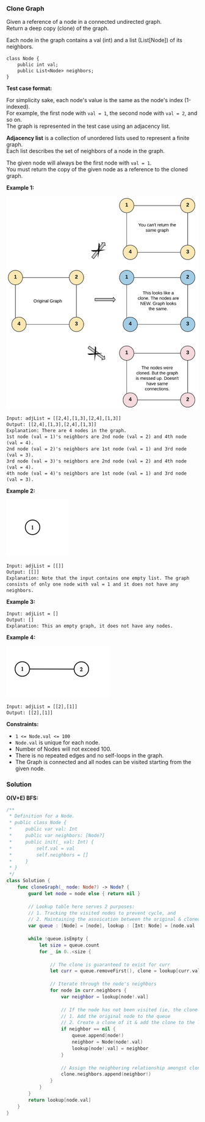 
### Clone Graph

Given a reference of a node in a connected undirected graph.</br>
Return a deep copy (clone) of the graph.

Each node in the graph contains a val (int) and a list (List[Node]) of its neighbors.
```
class Node {
    public int val;
    public List<Node> neighbors;
}
```

__Test case format:__

For simplicity sake, each node's value is the same as the node's index (1-indexed).</br> 
For example, the first node with `val = 1`, the second node with `val = 2`, and so on.</br> 
The graph is represented in the test case using an adjacency list.

__Adjacency list__ is a collection of unordered lists used to represent a finite graph.</br> 
Each list describes the set of neighbors of a node in the graph.

The given node will always be the first node with `val = 1`.</br> 
You must return the copy of the given node as a reference to the cloned graph.

__Example 1:__

![example1](images/question_133-0.png)
```
Input: adjList = [[2,4],[1,3],[2,4],[1,3]]
Output: [[2,4],[1,3],[2,4],[1,3]]
Explanation: There are 4 nodes in the graph.
1st node (val = 1)'s neighbors are 2nd node (val = 2) and 4th node (val = 4).
2nd node (val = 2)'s neighbors are 1st node (val = 1) and 3rd node (val = 3).
3rd node (val = 3)'s neighbors are 2nd node (val = 2) and 4th node (val = 4).
4th node (val = 4)'s neighbors are 1st node (val = 1) and 3rd node (val = 3).
```
__Example 2:__

![example2](images/question_133-1.png)
```
Input: adjList = [[]]
Output: [[]]
Explanation: Note that the input contains one empty list. The graph consists of only one node with val = 1 and it does not have any neighbors.
```
__Example 3:__
```
Input: adjList = []
Output: []
Explanation: This an empty graph, it does not have any nodes.
```
__Example 4:__

![example4](images/question_133-2.png)
```
Input: adjList = [[2],[1]]
Output: [[2],[1]]
```

__Constraints:__
* `1 <= Node.val <= 100`
* `Node.val` is unique for each node.
* Number of Nodes will not exceed 100.
* There is no repeated edges and no self-loops in the graph.
* The Graph is connected and all nodes can be visited starting from the given node.

### Solution
__O(V+E) BFS:__
```Swift
/**
 * Definition for a Node.
 * public class Node {
 *     public var val: Int
 *     public var neighbors: [Node?]
 *     public init(_ val: Int) {
 *         self.val = val
 *         self.neighbors = []
 *     }
 * }
 */
class Solution {
    func cloneGraph(_ node: Node?) -> Node? {
        guard let node = node else { return nil }

        // Lookup table here serves 2 purposes:
        // 1. Tracking the visited nodes to prevent cycle, and
        // 2. Maintaining the assoication between the original & cloned nodes
        var queue : [Node] = [node], lookup : [Int: Node] = [node.val : Node(node.val)]

        while !queue.isEmpty {
            let size = queue.count
            for _ in 0..<size {

                // The clone is guaranteed to exist for curr
                let curr = queue.removeFirst(), clone = lookup[curr.val]!

                // Iterate through the node's neighbors
                for node in curr.neighbors {
                    var neighbor = lookup[node!.val]

                    // If the node has not been visited (ie, the clone does not exist)
                    // 1. Add the original node to the queue
                    // 2. Create a clone of it & add the clone to the lookup (ie, mark as seen)
                    if neighbor == nil {
                        queue.append(node!)
                        neighbor = Node(node!.val)
                        lookup[node!.val] = neighbor
                    }

                    // Assign the neighboring relationship amongst clones
                    clone.neighbors.append(neighbor!)
                }
            }
        }
        return lookup[node.val]
    }
}
```
